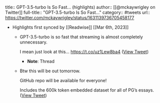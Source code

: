 title:: GPT-3.5-turbo Is So Fast... (highlights)
author:: [[@mckaywrigley on Twitter]]
full-title:: "GPT-3.5-turbo Is So Fast..."
category:: #tweets
url:: https://twitter.com/mckaywrigley/status/1631139736705458177

- Highlights first synced by [[Readwise]] [[Mar 6th, 2023]]
	- GPT-3.5-turbo is so fast that streaming is almost completely unnecessary.
	  
	  I mean just look at this… https://t.co/uz1Lew8ba4 ([View Tweet](https://twitter.com/mckaywrigley/status/1631139736705458177))
		- **Note**: Thread
	- Btw this will be out tomorrow.
	  
	  GitHub repo will be available for everyone!
	  
	  Includes the 600k token embedded dataset for all of PG’s essays. ([View Tweet](https://twitter.com/mckaywrigley/status/1631140793028100096))